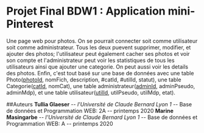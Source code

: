 # Projet Final BDW1 : Application mini-Pinterest
Une page web pour photos. On se pourrait connecter soit comme utilisateur soit comme administrateur. Tous les deux puevent supprimer,
modifier, et ajouter des photos; l'utilisateur peut également cacher ses photos et voir son compte et l'administrateur peut voir les
statistiques de tous les utilisateurs ainsi que ajouter une categorie. On peut aussi voir les details des photos. Enfin, c'est tout
basé sur une base de données avec une table Photo(<ins>photoId</ins>, nomFich, description, &#35;catId, &#35;utilId, statut), une table 
Categorie(<ins>catId</ins>, nomCat), une table administrateur(<ins>adminId</ins>, adminPseudo, adminMdp), et une table utilisateur(<ins>utilId</ins>, utilPseudo, utilMdp, etat).

##Auteurs
**Tullia Glaeser** -- *l'Université de Claude Bernard Lyon 1* -- Base de données et Programmation WEB: 2A -- printemps 2020 
**Marine Masingarbe** -- *l'Université de Claude Bernard Lyon 1* -- Base de données et Programmation WEB: A -- printemps 2020